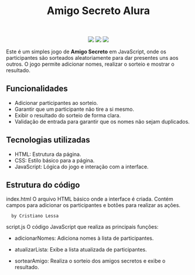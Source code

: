 <div align="center">
  <h1 align="center">
    Amigo Secreto Alura
    <br />
    <br />
    </a>
  </h1>
</div>

<p align="center">
  <a href=""><img src="https://img.shields.io/badge/JavaScript-323330?style=for-the-badge&logo=javascript&logoColor=F7DF1E"></a>
  <a href=""><img src="https://img.shields.io/badge/CSS3-1572B6?style=for-the-badge&logo=css3&logoColor=white"></a>
  <a href=""><img src="https://img.shields.io/badge/HTML5-E34F26?style=for-the-badge&logo=html5&logoColor=white"></a>


Este é um simples jogo de **Amigo Secreto** em JavaScript, onde os participantes são sorteados aleatoriamente para dar presentes uns aos outros. O jogo permite adicionar nomes, realizar o sorteio e mostrar o resultado.

## Funcionalidades

- Adicionar participantes ao sorteio.
- Garantir que um participante não tire a si mesmo.
- Exibir o resultado do sorteio de forma clara.
- Validação de entrada para garantir que os nomes não sejam duplicados.

## Tecnologias utilizadas
- HTML: Estrutura da página.
- CSS: Estilo básico para a página.
- JavaScript: Lógica do jogo e interação com a interface.


## Estrutura do código
index.html
O arquivo HTML básico onde a interface é criada. Contém campos para adicionar os participantes e botões para realizar as ações.


      by Cristiano Lessa

script.js
O código JavaScript que realiza as principais funções:

- adicionarNomes: Adiciona nomes à lista de participantes.
- atualizarLista: Exibe a lista atualizada de participantes.

- sortearAmigo: Realiza o sorteio dos amigos secretos e exibe o resultado.
